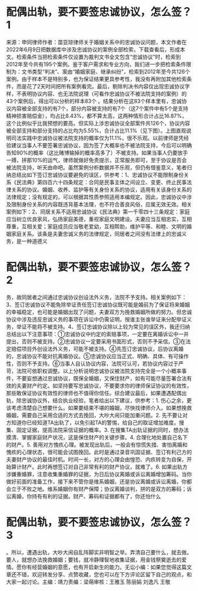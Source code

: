 # 配偶出轨，要不要签忠诚协议，怎么签？1

来源：申同律师作者：苗亚琼律师关于婚姻关系中的忠诚协议问题，本文作者在2022年6月9日把数据库中涉及忠诚协议的案例全部检索，下载查看后，形成本文。检索条件当把检索条件仅设置为裁判文书全文包含“忠诚协议”时，检索到2012年至今共有195个案例。鉴于客户需求和专业方向，我们进一步把检索条件限制为：文书类型“判决”、案由“婚姻家庭、继承纠纷”，检索到2012年至今共126个案例。由于样本不是特别多，也为保证结果更具参考性，我没有再附加其他检索条件，而是花了2天时间把所有案例看完。最后，剔除判决书内容仅出现忠诚协议字样，不表明协议内容、也无法院说理（可看作忠诚协议不被法院支持的案例）的43个案例后，得出可以分析的样本83个 。结果分析在这83个样本里有，忠诚协议内容被全部支持的有7个，部分内容被支持的有7个（这7个案件中有5个是支持精神损害赔偿金），均占比8.43%，都不算太高，这两种情形合计占比16.87%，这个比例似乎比我预想的要高。但实际上涉忠诚协议全部案件共126个，协议内容被全部支持和部分支持的占比均为5.55%，合计占比11.1%（见下图）。上图直观说明司法实践中忠诚协议被法院支持的概率仅为11.1%，很不乐观。以前律师是凭经验建议当事人不要签署忠诚协议，因为签了大概率也不被法院支持，今后可以明确告知90%的概率（这比赌博输掉的概率高多了）不被支持。如果当事人仍要放手一搏，拼那10%的运气，律师就做好免责提示，正常服务即可，至于协议是否会被法院支持，听天由命吧。虽然案例分析数据并不乐观，但仍有借鉴意义，笔者归纳总结出如下签订忠诚协议要避免的误区，供参考：1、忠诚协议不能限制身份关系《民法典》第四百六十四条规定：合同是民事主体之间设立、变更、终止民事法律关系的协议。婚姻、收养、监护等有关身份关系的协议，适用有关该身份关系的法律规定；没有规定的，可以根据其性质参照适用本编规定。因此，忠诚协议中涉及限制身份关系的内容既违背基本法理，也不符合善良风俗，应属无效无效。相关案例如下：2、同居关系不适用忠诚协议《民法典》第一千零四十三条规定：家庭应当树立优良家风，弘扬家庭美德，重视家庭文明建设。夫妻应当互相忠实，互相尊重，互相关爱；家庭成员应当敬老爱幼，互相帮助，维护平等、和睦、文明的婚姻家庭关系。该条是夫妻忠诚义务的法律规定，同居者之间没有法律上的忠诚义务，是一种道德义

# 配偶出轨，要不要签忠诚协议，怎么签？2

务，故同居者之间通过忠诚协议创设法外义务，法院不予支持。相关案例如下：3、签订忠诚协议不能免除举证责任签订忠诚协议既可能是婚前为了保证将来婚姻的幸福稳定，也可能是婚姻出现了问题，夫妻双方为挽救婚姻所做的努力。但忠诚协议中涉及违反忠诚义务的事项在诉讼中仍需证明，按谁主张谁举证来分配举证义务，举证不能将不被支持。4、签订忠诚协议除以上较为常见的误区外，我还归纳总结出以下注意事项：①忠诚协议中约定的索赔事项，一定要在离婚诉讼中一并提出，否则不被支持。②忠诚协议一定要采用书面形式，否则不予采信。③在法定赔偿项目外创设法外义务，可能不被支持。④先签订忠诚协议，后协议离婚的，忠诚协议不能对抗离婚协议。⑤忠诚协议应当正式、明确、具体、有可操作性，否则不予支持。⑥当事人自认协议内容，法院可认可，若协议内容过于严苛，法院可依职权调整。以上分析说明忠诚协议被法院支持完全是一个小概率事件，不要妄想通过忠诚协议，既保全婚姻，又保住财产，如有可能尽量签署合法有效的夫妻财产约定。如坚持要写忠诚协议，不要要求你的律师保证协议的有效性，那些敢保证协议有效性的律师也不值得你信任。综合建议最后，如果遭遇配偶出轨，除忠诚协议外，结合执业经验，笔者给出以下建议，供参考：1. 伤心之余，更该考虑清楚自己想要什么。如果要结束不堪的婚姻，尽快找律师介入。如果想挽救婚姻，需要自己采用合适的方式去挽回，大吵大闹只能加重问题。2. 先不要让对方知道你已经知道TA出轨了，以免引起TA的警惕，给自己的取证增加难度。搜集、固定证据，提高法院采信证据的概率。3. 在搜集TA出轨证据的同时，想办法摸清、掌握家庭财产状况，这是保住财产的关键步骤。4. 合理化地处置自己名下的财产。5. 善用对方愧疚心理。被发现出轨后，一般会有惊慌失措、害怕离婚和愧疚的心理状态，很可能会试图挽回。此时是通过录音巩固证据、签订有利己方的夫妻财产协议的最佳时机。时间一长，对方的心理会由惶恐、内疚转变为自保，开始算计财产。此时再想签订对自己非常有利的财产协议，就难了。6. 如果出轨方涉嫌重婚罪，注意收集重婚罪的证据，为日后协议离婚或诉讼离婚增加筹码。当你做好前面的准备工作，接下来不管你是维系婚姻，还是协议离婚或诉讼离婚，你都会立于不败之地。维系婚姻你有财产保障；协议离婚谈判，拼的是双方的筹码；诉讼离婚，你持有有利的证据。财产、筹码和证据都有了，你还怕什么

# 配偶出轨，要不要签忠诚协议，怎么签？3

。所以，遭遇出轨，大吵大闹自乱阵脚实非明智之举。弄清自己要什么，就去做。要人，就想办法挽救婚姻；要钱，就冷静理智地收集证据，用金钱祭奠逝去的爱情。愿你有经营婚姻的意愿，也有开启新生的能力。无讼小编：如果您觉得这篇文章还不错，欢迎转发分享、点赞收藏，您也可以在下方评论区留下自己的观点，和大家一起讨论。主编：靖力责编：梁萌审核：王雅玉 陈丽娟 刘逸凡 王敬

